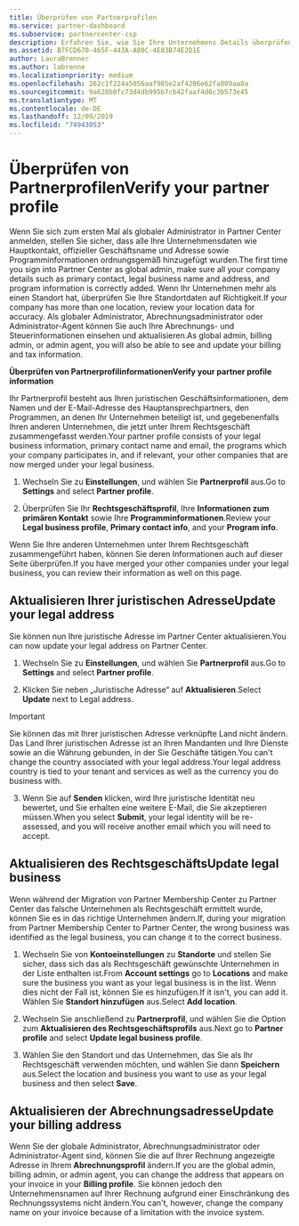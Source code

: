 ```yaml
---
title: Überprüfen von Partnerprofilen
ms.service: partner-dashboard
ms.subservice: partnercenter-csp
description: Erfahren Sie, wie Sie Ihre Unternehmens Details überprüfen, wie z. b. primäre Kontakt-, Adress-und Programminformationen Sie können auch ihre rechtlichen und Abrechnungs bezogenen Adressen aktualisieren.
ms.assetid: B7FCD670-465F-443A-A80C-4E83B74E2D1E
author: LauraBrenner
ms.author: labrenne
ms.localizationpriority: medium
ms.openlocfilehash: 262c1f224a5056aaf985e2af4206e62fa809aa8a
ms.sourcegitcommit: 9a628b8fc73d4db995b7cb42faaf4d6c3b573e45
ms.translationtype: MT
ms.contentlocale: de-DE
ms.lasthandoff: 12/09/2019
ms.locfileid: "74943053"
---
```

# <a name="verify-your-partner-profile"></a><span data-ttu-id="8bd8d-104">Überprüfen von Partnerprofilen</span><span class="sxs-lookup"><span data-stu-id="8bd8d-104">Verify your partner profile</span></span>

<span data-ttu-id="8bd8d-105">Wenn Sie sich zum ersten Mal als globaler Administrator in Partner Center anmelden, stellen Sie sicher, dass alle Ihre Unternehmensdaten wie Hauptkontakt, offizieller Geschäftsname und Adresse sowie Programminformationen ordnungsgemäß hinzugefügt wurden.</span><span class="sxs-lookup"><span data-stu-id="8bd8d-105">The first time you sign into Partner Center as  global admin, make sure all your company details such as primary contact, legal business name and address, and program information is correctly added.</span></span> <span data-ttu-id="8bd8d-106">Wenn Ihr Unternehmen mehr als einen Standort hat, überprüfen Sie Ihre Standortdaten auf Richtigkeit.</span><span class="sxs-lookup"><span data-stu-id="8bd8d-106">If your company has more than one location, review your location data for accuracy.</span></span> <span data-ttu-id="8bd8d-107">Als globaler Administrator, Abrechnungsadministrator oder Administrator-Agent können Sie auch Ihre Abrechnungs- und Steuerinformationen einsehen und aktualisieren.</span><span class="sxs-lookup"><span data-stu-id="8bd8d-107">As global admin, billing admin, or admin agent, you will also be able to see and update your billing and tax information.</span></span> 

<span data-ttu-id="8bd8d-108">**Überprüfen von Partnerprofilinformationen**</span><span class="sxs-lookup"><span data-stu-id="8bd8d-108">**Verify your partner profile information**</span></span>

<span data-ttu-id="8bd8d-109">Ihr Partnerprofil besteht aus Ihren juristischen Geschäftsinformationen, dem Namen und der E-Mail-Adresse des Hauptansprechpartners, den Programmen, an denen Ihr Unternehmen beteiligt ist, und gegebenenfalls Ihren anderen Unternehmen, die jetzt unter Ihrem Rechtsgeschäft zusammengefasst werden.</span><span class="sxs-lookup"><span data-stu-id="8bd8d-109">Your partner profile consists of your legal business information, primary contact name and email, the programs which your company participates in, and if relevant, your other companies that are now merged under your legal business.</span></span>

1.  <span data-ttu-id="8bd8d-110">Wechseln Sie zu **Einstellungen**, und wählen Sie **Partnerprofil** aus.</span><span class="sxs-lookup"><span data-stu-id="8bd8d-110">Go to **Settings** and select **Partner profile**.</span></span>

2.  <span data-ttu-id="8bd8d-111">Überprüfen Sie Ihr **Rechtsgeschäftsprofil**, Ihre **Informationen zum primären Kontakt** sowie Ihre **Programminformationen**.</span><span class="sxs-lookup"><span data-stu-id="8bd8d-111">Review your **Legal business profile**, **Primary contact info**, and your **Program info**.</span></span>

<span data-ttu-id="8bd8d-112">Wenn Sie Ihre anderen Unternehmen unter Ihrem Rechtsgeschäft zusammengeführt haben, können Sie deren Informationen auch auf dieser Seite überprüfen.</span><span class="sxs-lookup"><span data-stu-id="8bd8d-112">If you have merged your other companies under your legal business, you can review their information as well on this page.</span></span>

## <a name="update-your-legal-address"></a><span data-ttu-id="8bd8d-113">Aktualisieren Ihrer juristischen Adresse</span><span class="sxs-lookup"><span data-stu-id="8bd8d-113">Update your legal address</span></span>

<span data-ttu-id="8bd8d-114">Sie können nun Ihre juristische Adresse im Partner Center aktualisieren.</span><span class="sxs-lookup"><span data-stu-id="8bd8d-114">You can now update your legal address on Partner Center.</span></span>

1. <span data-ttu-id="8bd8d-115">Wechseln Sie zu **Einstellungen**, und wählen Sie **Partnerprofil** aus.</span><span class="sxs-lookup"><span data-stu-id="8bd8d-115">Go to **Settings** and select **Partner profile**.</span></span> 

2. <span data-ttu-id="8bd8d-116">Klicken Sie neben „Juristische Adresse“ auf **Aktualisieren**.</span><span class="sxs-lookup"><span data-stu-id="8bd8d-116">Select **Update** next to Legal address.</span></span> 

>[!Important]
><span data-ttu-id="8bd8d-117">Sie können das mit Ihrer juristischen Adresse verknüpfte Land nicht ändern. Das Land Ihrer juristischen Adresse ist an Ihren Mandanten und Ihre Dienste sowie an die Währung gebunden, in der Sie Geschäfte tätigen.</span><span class="sxs-lookup"><span data-stu-id="8bd8d-117">You can't change the country associated with your legal address.Your legal address country is tied to your tenant and services as well as the currency you do business with.</span></span> 

3. <span data-ttu-id="8bd8d-118">Wenn Sie auf **Senden** klicken, wird Ihre juristische Identität neu bewertet, und Sie erhalten eine weitere E-Mail, die Sie akzeptieren müssen.</span><span class="sxs-lookup"><span data-stu-id="8bd8d-118">When you select **Submit**, your legal identity will be re-assessed, and you will receive another email which you will need to accept.</span></span>

## <a name="update-legal-business"></a><span data-ttu-id="8bd8d-119">Aktualisieren des Rechtsgeschäfts</span><span class="sxs-lookup"><span data-stu-id="8bd8d-119">Update legal business</span></span>

<span data-ttu-id="8bd8d-120">Wenn während der Migration von Partner Membership Center zu Partner Center das falsche Unternehmen als Rechtsgeschäft ermittelt wurde, können Sie es in das richtige Unternehmen ändern.</span><span class="sxs-lookup"><span data-stu-id="8bd8d-120">If, during your migration from Partner Membership Center to Partner Center, the wrong business was identified as the legal business, you can change it to the correct business.</span></span>

1. <span data-ttu-id="8bd8d-121">Wechseln Sie von **Kontoeinstellungen** zu **Standorte** und stellen Sie sicher, dass sich das als Rechtsgeschäft gewünschte Unternehmen in der Liste enthalten ist.</span><span class="sxs-lookup"><span data-stu-id="8bd8d-121">From **Account settings** go to **Locations** and make sure the business you want as your legal business is in the list.</span></span> <span data-ttu-id="8bd8d-122">Wenn dies nicht der Fall ist, können Sie es hinzufügen.</span><span class="sxs-lookup"><span data-stu-id="8bd8d-122">If it isn't, you can add it.</span></span> <span data-ttu-id="8bd8d-123">Wählen Sie **Standort hinzufügen** aus.</span><span class="sxs-lookup"><span data-stu-id="8bd8d-123">Select **Add location**.</span></span>

2.  <span data-ttu-id="8bd8d-124">Wechseln Sie anschließend zu **Partnerprofil**, und wählen Sie die Option zum **Aktualisieren des Rechtsgeschäftsprofils** aus.</span><span class="sxs-lookup"><span data-stu-id="8bd8d-124">Next go to **Partner profile** and select **Update legal business profile**.</span></span>

3.  <span data-ttu-id="8bd8d-125">Wählen Sie den Standort und das Unternehmen, das Sie als Ihr Rechtsgeschäft verwenden möchten, und wählen Sie dann **Speichern** aus.</span><span class="sxs-lookup"><span data-stu-id="8bd8d-125">Select the location and business you want to use as your legal business and then select **Save**.</span></span>

## <a name="update-your-billing-address"></a><span data-ttu-id="8bd8d-126">Aktualisieren der Abrechnungsadresse</span><span class="sxs-lookup"><span data-stu-id="8bd8d-126">Update your billing address</span></span>

<span data-ttu-id="8bd8d-127">Wenn Sie der globale Administrator, Abrechnungsadministrator oder Administrator-Agent sind, können Sie die auf Ihrer Rechnung angezeigte Adresse in Ihrem **Abrechnungsprofil** ändern.</span><span class="sxs-lookup"><span data-stu-id="8bd8d-127">If you are the global admin, billing admin, or admin agent, you can change the address that appears on your invoice in your **Billing profile**.</span></span> <span data-ttu-id="8bd8d-128">Sie können jedoch den Unternehmensnamen auf Ihrer Rechnung aufgrund einer Einschränkung des Rechnungssystems nicht ändern.</span><span class="sxs-lookup"><span data-stu-id="8bd8d-128">You can't, however, change the company name on your invoice because of a limitation with the invoice system.</span></span>

 


